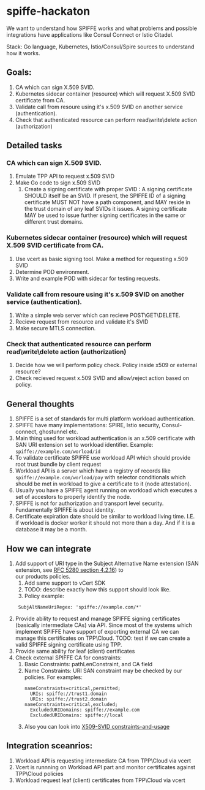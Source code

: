 # spiffe-hackaton
We want to understand how SPIFFE works and what problems and possible integrations 
have applications like Consul Connect or Istio Citadel.

Stack: Go language, Kubernetes, Istio/Consul/Spire sources to understand how it works.

## Goals:
1. CA which can sign X.509 SVID.
1. Kubernetes sidecar container (resource) which will request X.509 SVID certificate from CA.
1. Validate call  from resoure using it's x.509 SVID on another service (authentication).
1. Check that authenticated resource can perform read\write\delete action (authorization)

## Detailed tasks
### CA which can sign X.509 SVID.
1. Emulate TPP API to request x.509 SVID
1. Make Go code to sign x.509 SVID
    1. Create a signing certificate with proper SVID : A signing certificate SHOULD itself be an SVID. 
    If present, the SPIFFE ID of a signing certificate MUST NOT have a path component, and MAY reside in the 
    trust domain of any leaf SVIDs it issues. A signing certificate MAY be used to issue further signing 
    certificates in the same or different trust domains.

### Kubernetes sidecar container (resource) which will request X.509 SVID certificate from CA.
1. Use vcert as basic signing tool. Make a method for requesting x.509 SVID
1. Determine POD environment.
1. Write and example POD with sidecar for testing requests.

### Validate call  from resoure using it's x.509 SVID on another service (authentication).
1. Write a simple web server which can recieve POST\GET\DELETE.
1. Recieve request from resource and validate it's SVID
1. Make secure MTLS connection.

### Check that authenticated resource can perform read\write\delete action (authorization)
1. Decide how we will perform policy check. Policy inside x509 or external resource?
1. Check recieved request x.509 SVID and allow\reject action based on policy. 

## General thoughts
1. SPIFFE is a set of standards for multi platform workload authentication.
1. SPIFFE have many implementations: SPIRE, Istio security, Consul-connect, ghostunnel etc.
1. Main thing used for workload authentication is an x.509 certificate with SAN URI extension set to workload identifier. 
    Example: `spiffe://example.com/worload/id`  
1. To validate certificate SPIFFE use workload API which should provide root trust bundle by client request
1. Workload API is a server which have a registry of records like `spiffe://example.com/worload/pay` with selector conditionals
    which should be met in workload to give a certificate to it (node attestation).
1. Usually you have a SPIFFE agent running on workload which executes a set of accestors to properly identify the node.
1. SPIFFE is not for authorization and transport level security. Fundamentally SPIFFE is about identity.
1. Certificate expiration date should be similar to workload living time. I.E. if workload is docker worker it should not more than a day.
    And if it is a database it may be a month.

## How we can integrate
1. Add support of URI type in the Subject Alternative Name extension (SAN extension, see [RFC 5280 section 4.2.16][1]) to\
    our products policies.
    1. Add same support to vCert SDK
    1. TODO: describe exactly how this support should look like.
    1. Policy example:
    ```
     SubjAltNameUriRegex: 'spiffe://example.com/*'
    ```    
1. Provide ability to request and manage SPIFFE signing certificates (basically intermediate CAs) via API. Since most of the systems
    which implement SPIFFE have support of exporting external CA we can manage this certificates on TPP\Cloud.
    TODO: test if we can create a valid SPIFFE signing certificate using TPP.
1. Provide same ability for leaf (client) certificates
1. Check external SPIFFE CA for constraints:
    1. Basic Constraints: pathLenConstraint, and CA field
    1. Name Constraints: URI SAN constraint may be checked by our policies. For examples: 
        ```
        nameConstraints=critical,permitted;
          URIs: spiffe://trust1.domain
          URIs: spiffe://trust2.domain
        nameConstraints=critical,excluded;
          ExcludedURIDomains: spiffe://example.com
          ExcludedURIDomains: spiffe://local
        ```
    1. Also you can look into [X509-SVID constraints-and-usage][2]

## Integration sceanrios:
1. Workload API is requesting intermediate CA from TPP\Cloud via vcert
1. Vcert is runnning on Workload API part and monitor certificates against TPP\Cloud policies
1. Workload request leaf (client) certificates from TPP\Cloud via vcert

[1]: https://tools.ietf.org/html/rfc5280#section-4.2.1.
[2]: https://github.com/spiffe/spiffe/blob/master/standards/X509-SVID.md#4-constraints-and-usage
